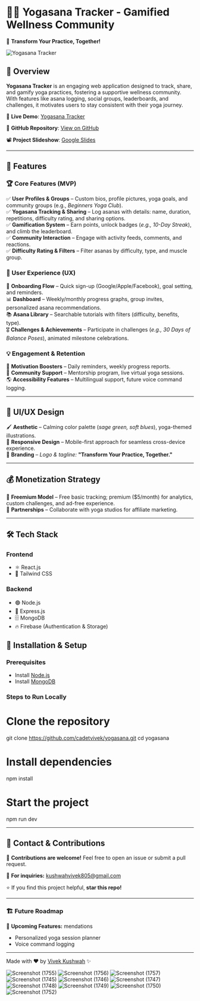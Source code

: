 # 🧘‍♂️ Yogasana Tracker - Gamified Wellness Community

🚀 **Transform Your Practice, Together!**

![Yogasana Tracker](https://via.placeholder.com/1200x600?text=Yogasana+Tracker)

## 🌟 Overview
**Yogasana Tracker** is an engaging web application designed to track, share, and gamify yoga practices, fostering a supportive wellness community. With features like asana logging, social groups, leaderboards, and challenges, it motivates users to stay consistent with their yoga journey.

🔗 **Live Demo**: [Yogasana Tracker](https://cerulean-concha-368de4.netlify.app)

📂 **GitHub Repository**: [View on GitHub](https://github.com/cadetvivek/yogasana.git)

📽 **Project Slideshow**: [Google Slides](https://docs.google.com/presentation/d/1OYW8oWCsa2KFnZNk6rUPHcXz1CAU03OlDOK4ppiDMZ4/edit?usp=sharing)

---

## 🎯 Features
### 🏆 Core Features (MVP)
✅ **User Profiles & Groups** – Custom bios, profile pictures, yoga goals, and community groups (e.g., *Beginners Yoga Club*).  
✅ **Yogasana Tracking & Sharing** – Log asanas with details: name, duration, repetitions, difficulty rating, and sharing options.  
✅ **Gamification System** – Earn points, unlock badges (*e.g., 10-Day Streak*), and climb the leaderboard.  
✅ **Community Interaction** – Engage with activity feeds, comments, and reactions.  
✅ **Difficulty Rating & Filters** – Filter asanas by difficulty, type, and muscle group.

### 🎨 User Experience (UX)
🎯 **Onboarding Flow** – Quick sign-up (Google/Apple/Facebook), goal setting, and reminders.  
📊 **Dashboard** – Weekly/monthly progress graphs, group invites, personalized asana recommendations.  
📚 **Asana Library** – Searchable tutorials with filters (difficulty, benefits, type).  
🎖 **Challenges & Achievements** – Participate in challenges (*e.g., 30 Days of Balance Poses*), animated milestone celebrations.

### 💡 Engagement & Retention
🔔 **Motivation Boosters** – Daily reminders, weekly progress reports.  
🧘 **Community Support** – Mentorship program, live virtual yoga sessions.  
🌎 **Accessibility Features** – Multilingual support, future voice command logging.

---

## 🎨 UI/UX Design
🖌 **Aesthetic** – Calming color palette (*sage green, soft blues*), yoga-themed illustrations.  
📱 **Responsive Design** – Mobile-first approach for seamless cross-device experience.  
🌟 **Branding** – *Logo & tagline:* **"Transform Your Practice, Together."**

---

## 💰 Monetization Strategy
💎 **Freemium Model** – Free basic tracking; premium ($5/month) for analytics, custom challenges, and ad-free experience.  
🤝 **Partnerships** – Collaborate with yoga studios for affiliate marketing.

---

## 🛠️ Tech Stack
### **Frontend**
- ⚛️ React.js
- 🎨 Tailwind CSS

### **Backend**
- 🟢 Node.js
- 🚀 Express.js
- 🗄️ MongoDB
- 🔥 Firebase (Authentication & Storage)
## 📌 Installation & Setup
### **Prerequisites**
- Install [Node.js](https://nodejs.org/)
- Install [MongoDB](https://www.mongodb.com/)

### **Steps to Run Locally**

# Clone the repository
git clone https://github.com/cadetvivek/yogasana.git
cd yogasana

# Install dependencies
npm install

# Start the project
npm run dev



---

## 📮 Contact & Contributions
🤝 **Contributions are welcome!** Feel free to open an issue or submit a pull request.

📩 **For inquiries:** [kushwahvivek805@gmail.com](mailto:kushwahvivek805@gmail.com)

⭐ If you find this project helpful, **star this repo!**

---
### 🏗 Future Roadmap
🚀 **Upcoming Features:**
mendations
- Personalized yoga session planner
- Voice command logging

---

Made with ❤️ by [Vivek Kushwah](https://github.com/cadetvivek) ✨

![Screenshot (1755)](https://github.com/user-attachments/assets/d99df833-3ce2-4a88-b927-e1deb3654ef4)
![Screenshot (1756)](https://github.com/user-attachments/assets/ddf85555-169d-4e31-84ce-22e7e5cc5ff3)
![Screenshot (1757)](https://github.com/user-attachments/assets/85ceab29-05f3-4240-afd6-f0f595cf36d0)
![Screenshot (1745)](https://github.com/user-attachments/assets/1005f749-00a1-4190-9bad-5aa834f19750)
![Screenshot (1746)](https://github.com/user-attachments/assets/58c22bc8-c5ea-4c49-ac48-49735ce843ad)
![Screenshot (1747)](https://github.com/user-attachments/assets/acc3e47d-e597-4b0f-bf00-9d20bdddeb52)
![Screenshot (1748)](https://github.com/user-attachments/assets/dabf3870-ae04-4f00-98c4-b33c8ba62443)
![Screenshot (1749)](https://github.com/user-attachments/assets/a76ad978-1cf2-4e5d-971e-4f0f549573f3)
![Screenshot (1750)](https://github.com/user-attachments/assets/299b71c1-abee-40a7-988f-8ee40956add4)
![Screenshot (1752)](https://github.com/user-attachments/assets/78b97875-f4b0-4c01-9fe1-84d5b1120833)




